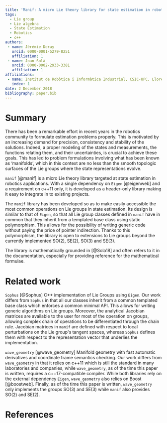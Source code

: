 ```yaml
---
title: 'Manif: A micro Lie theory library for state estimation in robotics applications'
tags:
  - Lie group
  - Lie algebra
  - State Estimation
  - Robotics
  - c++
authors:
 - name: Jérémie Deray
   orcid: 0000-0001-5279-8251
   affiliation: 1
 - name: Joan Solà
   orcid: 0000-0002-2933-3381
   affiliation: 1
affiliations:
 - name: Institut de Robòtica i Informàtica Industrial, CSIC-UPC, Llorens Artigas 4-6, 08028, Barcelona, Spain.
   index: 1
date: 2 December 2018
bibliography: paper.bib
---
```


# Summary

There has been a remarkable effort in recent years in
the robotics community to formulate estimation problems
properly. This is motivated by an increasing demand for
precision, consistency and stability of the solutions.
Indeed, a proper modeling of the states and measurements,
the functions relating them, and their uncertainties,
is crucial to achieve these goals.
This has led to problem formulations involving what has been
known as ‘manifolds’, which in this context are no less
than the smooth topologic surfaces of the Lie groups where
the state representations evolve.

`manif` [@manif] is a micro Lie theory library targeted at
state estimation in robotics applications.
With a single dependency on `Eigen` [@eigenweb] and
a requirement on c++11 only, it is
developed as a header-only library making
it easy to integrate in to existing projects.

The `manif` library has been developed so as to make easily accessible
the most common operations on Lie groups in state estimation.
Its design is similar to that of `Eigen`, so that
all Lie group classes defined in `manif` have in common that
they inherit from a templated base class using static polymorphism.
This allows for the possibility of writing generic code without
paying the price of pointer indirection.
Thanks to this polymorphism, the library is open to extensions to
Lie groups beyond the currently implemented SO(2), SE(2), SO(3) and SE(3).

The library is mathematically grounded in [@Sola18]
and often refers to it in the documentation,
especially for providing reference for the mathematical formulae.

# Related work

`Sophus` [@Sophus] C++ implementation of Lie Groups using `Eigen`.
Our work differs from `Sophus` in that all our classes inherit from
a common templated base class which enforces a common minimal API.
This allows for writing generic algorithms on Lie groups.
Moreover, the analytical Jacobian matrices are available to the user
for most of the operation on groups,
allowing complex chain of operations to be differentiated through the chain rule.
Jacobian matrices in `manif` are defined with respect to local
perturbations on the Lie group's tangent spaces,
whereas `Sophus` defines them with respect
to the representation vector that underlies the implementation.

`wave_geometry` [@wave_geometry] Manifold geometry with fast automatic derivatives
and coordinate frame semantics checking.
Our work differs from `wave_geometry` in that it relies on
c++11 which is still the standard in many laboratories and companies, while
`wave_geometry`, as of the time this paper is written,
requires a c++17-compatible compiler.
While both libraries rely on the external dependency `Eigen`,
`wave_geometry` also relies on Boost [@boostweb].
Finally, as of the time this paper is written, `wave_geometry` only implements
the groups SO(3) and SE(3) while `manif` also provides SO(2) and SE(2).

# References
